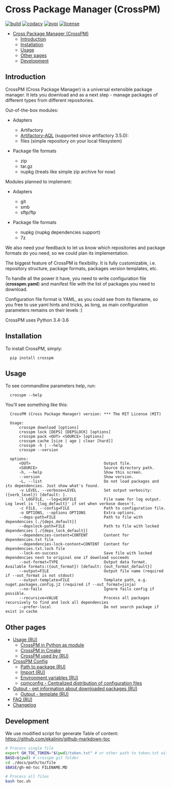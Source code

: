 Cross Package Manager (CrossPM)
=======

[![build](https://travis-ci.org/devopshq/crosspm.svg?branch=master)](https://travis-ci.org/devopshq/crosspm)
[![codacy](https://api.codacy.com/project/badge/Grade/7a9ed2e6bb3e445f9e4a776e9b7f7886)](https://www.codacy.com/app/devopshq/crosspm/dashboard)
[![pypi](https://img.shields.io/pypi/v/crosspm.svg)](https://pypi.python.org/pypi/crosspm)
[![license](https://img.shields.io/pypi/l/crosspm.svg)](https://github.com/devopshq/crosspm/blob/master/LICENSE)

<!--ts-->
   * [Cross Package Manager (CrossPM)](#cross-package-manager-crosspm)
      * [Introduction](#introduction)
      * [Installation](#installation)
      * [Usage](#usage)
      * [Other pages](#other-pages)
      * [Development](#development)

<!-- Added by: aburov, at: 2019-01-16T17:11+07:00 -->

<!--te-->

Introduction
------------

CrossPM (Cross Package Manager) is a universal extensible package manager.
It lets you download and as a next step - manage packages of different types from different repositories.

Out-of-the-box modules:

- Adapters
  - Artifactory
  - [Artifactory-AQL](https://www.jfrog.com/confluence/display/RTF/Artifactory+Query+Language) (supported since artifactory 3.5.0):
  - files (simple repository on your local filesystem)

- Package file formats
  - zip
  - tar.gz
  - nupkg (treats like simple zip archive for now)

Modules planned to implement:

- Adapters
  - git
  - smb
  - sftp/ftp

- Package file formats
  - nupkg (nupkg dependencies support)
  - 7z

We also need your feedback to let us know which repositories and package formats do you need,
so we could plan its implementation.

The biggest feature of CrossPM is flexibility. It is fully customizable, i.e. repository structure, package formats,
packages version templates, etc.

To handle all the power it have, you need to write configuration file (**crosspm.yaml**)
and manifest file with the list of packages you need to download.

Configuration file format is YAML, as you could see from its filename, so you free to use yaml hints and tricks,
as long, as main configuration parameters remains on their levels :)

CrossPM uses Python 3.4-3.6

Installation
------------
To install CrossPM, simply:
```
  pip install crosspm
```

Usage
-----
To see commandline parameters help, run:
```
  crosspm --help
```

You'll see something like this:
```
  CrossPM (Cross Package Manager) version: *** The MIT License (MIT)

  Usage:
      crosspm download [options]
      crosspm lock [DEPS] [DEPSLOCK] [options]
      crosspm pack <OUT> <SOURCE> [options]
      crosspm cache [size | age | clear [hard]]
      crosspm -h | --help
      crosspm --version

  options:
      <OUT>                                Output file.
      <SOURCE>                             Source directory path.
      -h, --help                           Show this screen.
      --version                            Show version.
      -L, --list                           Do not load packages and its dependencies. Just show what's found.
      -v LEVEL, --verbose=LEVEL            Set output verbosity: ({verb_level}) [default: ].
      -l LOGFILE, --log=LOGFILE            File name for log output. Log level is '{log_default}' if set when verbose doesn't.
      -c FILE, --config=FILE               Path to configuration file.
      -o OPTIONS, --options OPTIONS        Extra options.
      --deps-path=FILE                     Path to file with dependencies [./{deps_default}]
      --depslock-path=FILE                 Path to file with locked dependencies [./{deps_lock_default}]
      --dependencies-content=CONTENT       Content for dependencies.txt file
      --dependencies-lock-content=CONTENT  Content for dependencies.txt.lock file
      --lock-on-success                    Save file with locked dependencies next to original one if download succeeds
      --out-format=TYPE                    Output data format. Available formats:({out_format}) [default: {out_format_default}]
      --output=FILE                        Output file name (required if --out_format is not stdout)
      --output-template=FILE               Template path, e.g. nuget.packages.config.j2 (required if --out_format=jinja)
      --no-fails                           Ignore fails config if possible.
      --recursive=VALUE                    Process all packages recursively to find and lock all dependencies
      --prefer-local                       Do not search package if exist in cache
```

Other pages
--------
- [Usage (RU)](usage/USAGE)
    - [CrossPM in Python as module](usage/USAGE-PYTHON)
    - [CrossPM in Cmake](usage/USAGE-CMAKE)
    - [CrossPM used by (RU)](usage/USAGE-USEDBY)
- [CrossPM Config](config/CONFIG)
    - [Path to package (RU)](config/config-path)
    - [Import (RU)](config/IMPORT)
    - [Environment variables (RU)](config/Environment-variables)
    - [cpmconfig - Centralized distribution of configuration files](cpmconfig)
- [Output - get information about downloaded packages (RU)](config/OUTPUT)
    - [Output - template (RU)](config/output-template)
- [FAQ (RU)](FAQ)
- [Changelog](https://github.com/devopshq/crosspm/blob/master/CHANGELOG.md)

Development
--------

We use modified script for generate Table of content: https://github.com/ekalinin/github-markdown-toc
```bash
# Process single file
export GH_TOC_TOKEN="$(pwd)/token.txt" # or other path to token.txt with your github token
BASE=$(pwd) # crosspm git folder
cd ./docs/path/to/file
$BASE/gh-md-toc FILENAME.MD

# Process all files
bash toc.sh
```

